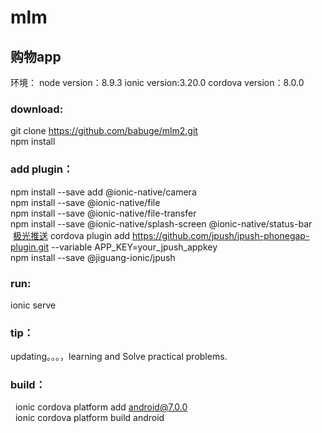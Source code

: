  mlm
======
购物app
------
环境： node version：8.9.3 ionic version:3.20.0 cordova version：8.0.0
### download:

  git clone https://github.com/babuge/mlm2.git <br>
  npm install
### add plugin：
  npm install --save add @ionic-native/camera <br>
  npm install --save @ionic-native/file  <br>
  npm install --save @ionic-native/file-transfer  <br>
  npm install --save @ionic-native/splash-screen  @ionic-native/status-bar  <br>
  [极光推送](https://github.com/jpush/jpush-phonegap-plugin)
  cordova plugin add https://github.com/jpush/jpush-phonegap-plugin.git --variable APP_KEY=your_jpush_appkey  <br>
  npm install --save @jiguang-ionic/jpush  <br>
  

### run:
  ionic serve  <br>

### tip：
  updating。。。，learning and Solve practical problems.  <br>
### build：
   ionic cordova platform add android@7.0.0  <br>
   ionic cordova platform build android



